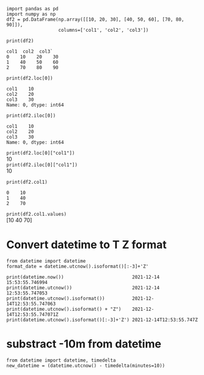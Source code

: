 ```
import pandas as pd
import numpy as np
df2 = pd.DataFrame(np.array([[10, 20, 30], [40, 50, 60], [70, 80, 90]]),
                   columns=['col1', 'col2', 'col3'])
```
`print(df2)`
```
col1  col2  col3` 
0    10    20    30  
1    40    50    60  
2    70    80    90
``` 
`print(df2.loc[0])` 
```
col1    10
col2    20
col3    30
Name: 0, dtype: int64
```

`print(df2.iloc[0])`
```
col1    10
col2    20
col3    30
Name: 0, dtype: int64
```

`print(df2.loc[0]["col1"])`  
10  
`print(df2.iloc[0]["col1"])`   
10  
 

`print(df2.col1)`  
```
0    10
1    40
2    70
```  

`print(df2.col1.values)`  
 [10 40 70]  
 
 
# Convert datetime to T Z format
```
from datetime import datetime
format_date = datetime.utcnow().isoformat()[:-3]+'Z'
```
```
print(datetime.now())                         2021-12-14 15:53:55.746994
print(datetime.utcnow())                      2021-12-14 12:53:55.747053
print(datetime.utcnow().isoformat())          2021-12-14T12:53:55.747063
print(datetime.utcnow().isoformat() + "Z")    2021-12-14T12:53:55.747071Z
print(datetime.utcnow().isoformat()[:-3]+'Z') 2021-12-14T12:53:55.747Z
```

# substract -10m from datetime
```
from datetime import datetime, timedelta
new_datetime = (datetime.utcnow() - timedelta(minutes=10))

```
